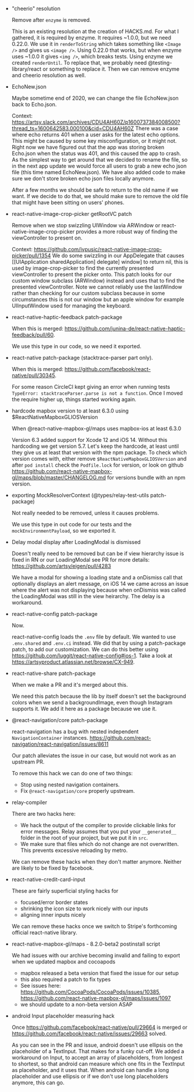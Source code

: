 <!-- Template

- Title

  Tell us when we can remove this hack.

  Explain why the hack was added.

-->

- "cheerio" resolution

  Remove after `enzyme` is removed.

  This is an existing resolution at the creation of HACKS.md. For what I gathered, it is required by enzyme. It requires ~1.0.0, but we need 0.22.0.
  We use it in `renderToString` which takes something like `<Image />` and gives us `<image />`. Using 0.22.0 that works, but when enzyme uses ~1.0.0 it gives `<img />`, which breaks tests.
  Using enzyme we created `renderUntil`. To replace that, we probably need @testing-library/react or something to replace it. Then we can remove enzyme and cheerio resolution as well.

- EchoNew.json

  Maybe sometime end of 2020, we can change the file EchoNew.json back to Echo.json.

  Context: https://artsy.slack.com/archives/CDU4AH60Z/p1600737384008500?thread_ts=1600642583.000100&cid=CDU4AH60Z
  There was a case where echo returns 401 when a user asks for the latest echo options. This might be caused by some key misconfiguration, or it might not. Right now we have figured out that the app was storing broken Echo.json when the status was 401, and this caused the app to crash. As the simplest way to get around that we decided to rename the file, so in the next app update we would force all users to grab a new echo json file (this time named EchoNew.json). We have also added code to make sure we don't store broken echo json files locally anymore.

  After a few months we should be safe to return to the old name if we want. If we decide to do that, we should make sure to remove the old file that might have been sitting on users' phones.

- react-native-image-crop-picker getRootVC patch

  Remove when we stop swizzling UIWindow via ARWindow or react-native-image-crop-picker provides a more robust way
  of finding the viewController to present on.

  Context: https://github.com/ivpusic/react-native-image-crop-picker/pull/1354
  We do some swizzling in our AppDelegate that causes [[UIApplication sharedApplication] delegate] window] to return nil, this is used by image-crop-picker to find the currently presented viewController to present the picker onto. This patch looks for our custom window subclass (ARWindow) instead and uses that to find the presented viewController. Note we cannot reliably use the lastWindow rather than checking for our custom subclass because in some circumstances this is not our window but an apple window for example UIInputWindow used for managing the keyboard.

- react-native-haptic-feedback patch-package

  When this is merged: https://github.com/junina-de/react-native-haptic-feedback/pull/60.

  We use this type in our code, so we need it exported.

- react-native patch-package (stacktrace-parser part only).

  When this is merged: https://github.com/facebook/react-native/pull/30345.

  For some reason CircleCI kept giving an error when running tests `TypeError: stacktraceParser.parse is not a function`. Once I moved the require higher up, things started working again.

- hardcode mapbox version to at least 6.3.0 using $ReactNativeMapboxGLIOSVersion

  When @react-native-mapbox-gl/maps uses mapbox-ios at least 6.3.0

  Version 6.3 added support for Xcode 12 and iOS 14. Without this hardcoding we get version 5.7. Let's keep the hardcode, at least until they give us at least that version with the npm package.
  To check which version comes with, either remove `$ReactNativeMapboxGLIOSVersion` and after `pod install` check the `Podfile.lock` for version, or look on github https://github.com/react-native-mapbox-gl/maps/blob/master/CHANGELOG.md for versions bundle with an npm version.

- exporting MockResolverContext (@types/relay-test-utils patch-package)

  Not really needed to be removed, unless it causes problems.

  We use this type in out code for our tests and the `mockEnvironmentPayload`, so we exported it.

- Delay modal display after LoadingModal is dismissed

  Doesn't really need to be removed but can be if view hierarchy issue is fixed in RN or our LoadingModal see PR for more
  details: https://github.com/artsy/eigen/pull/4283

  We have a modal for showing a loading state and a onDismiss call that optionally displays an alert message, on iOS 14 we came across an issue where the alert was not displaying because when onDismiss was called the LoadingModal was still in the view heirarchy. The delay is a workaround.

- react-native-config patch-package

  Now.

  react-native-config loads the `.env` file by default. We wanted to use `.env.shared` and `.env.ci` instead. We did that by using a patch-package patch, to add our customization.
  We can do this better using https://github.com/luggit/react-native-config#ios-1. Take a look at https://artsyproduct.atlassian.net/browse/CX-949.

- react-native-share patch-package

  When we make a PR and it's merged about this.

  We need this patch because the lib by itself doesn't set the background colors when we send a backgroundImage, even though Instagram supports it. We add it here as a package because we use it.

- @react-navigation/core patch-package

  react-navigation has a bug with nested independent `NavigationContainer` instances. https://github.com/react-navigation/react-navigation/issues/8611

  Our patch alleviates the issue in our case, but would not work as an upstream PR.

  To remove this hack we can do one of two things:

  - Stop using nested navigation containers.
  - Fix `@react-navigation/core` properly upstream.

- relay-compiler

  There are two hacks here:

  - We hack the output of the compiler to provide clickable links for error messages. Relay assumes that you put your
    `__generated__` folder in the root of your project, but we put it in `src`.
  - We make sure that files which do not change are not overwritten. This prevents excessive reloading by metro.

  We can remove these hacks when they don't matter anymore. Neither are likely to be fixed by facebook.

- react-native-credit-card-input

  These are fairly superficial styling hacks for

  - focused/error border states
  - shrinking the icon size to work nicely with our inputs
  - aligning inner inputs nicely

  We can remove these hacks once we switch to Stripe's forthcoming official react-native library.

- react-native-mapbox-gl/maps - 8.2.0-beta2 postinstall script

  We had issues with our archive becoming invalid and failing to export when we updated mapbox and cocoapods

  - mapbox released a beta version that fixed the issue for our setup
  - this also required a patch to fix types
  - See issues here: https://github.com/CocoaPods/CocoaPods/issues/10385, https://github.com/react-native-mapbox-gl/maps/issues/1097
  - we should update to a non-beta version ASAP

- android Input placeholder measuring hack

  Once https://github.com/facebook/react-native/pull/29664 is merged or https://github.com/facebook/react-native/issues/29663 solved.

  As you can see in the PR and issue, android doesn't use ellipsis on the placeholder of a TextInput. That makes for a funky cut-off.
  We added a workaround on Input, to accept an array of placeholders, from longest to shortest, so that android can measure which one
  fits in the TextInput as placeholder, and it uses that. When android can handle a long placeholder and use ellipsis or if we don't
  use long placeholders anymore, this can go.
